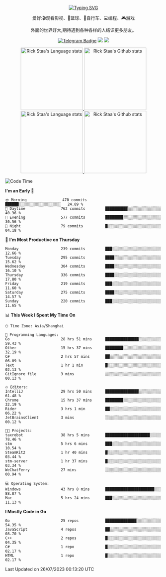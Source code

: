 <div align="center"> 

[![Typing SVG](https://readme-typing-svg.herokuapp.com?size=25&duration=2500&color=eeeeee&vCenter=true&width=200&height=40&lines=Hi+there+%F0%9F%91%8B%F0%9F%8F%BB;I'm+DanBai)](https://git.io/typing-svg)

爱好:🎬观看影视、🏀篮球、🚴自行车、💻编程、🎮游戏

外面的世界好大,期待遇到各种各样的人结识更多朋友。

[![Telegram Badge](https://img.shields.io/badge/-Telegram-blue?style=flat&logo=Telegram&logoColor=white)](https://t.me/danbai9420) 
[![](https://img.shields.io/badge/-Blog-brightgreen?style=flat&logo=Blogger&logoColor=white)](https://p00q.cn)
[![](https://img.shields.io/badge/-Email-red?style=flat&logo=Mail.Ru&logoColor=white)](mailto:danbai@88.com)
</div>

<!-- Light Mode -->
<div align="center"> 
<a href="https://github.com/anuraghazra/github-readme-stats#gh-light-mode-only">
<img height=200 src="https://github-readme-stats.vercel.app/api/top-langs/?username=danbai225&layout=compact&langs_count=10&hide_border=1&role=OWNER,COLLABORATOR#gh-light-mode-only" alt="Rick Staa's Language stats" />
</a>
<a href="https://github.com/anuraghazra/github-readme-stats#gh-light-mode-only">
<img height=200 src="https://github-readme-stats.vercel.app/api?username=danbai225&show_icons=true&count_private=true&line_height=28&hide_border=1&include_all_commits=true&card_width=450&role=OWNER,COLLABORATOR&exclude_repo=github-readme-stats#gh-light-mode-only" alt="Rick Staa's Github stats" />
</a>
</div>

<!-- Dark Mode -->
<div align="center"> 
<a href="https://github.com/anuraghazra/github-readme-stats#gh-dark-mode-only">
<img height=200 src="https://github-readme-stats.vercel.app/api/top-langs/?username=danbai225&layout=compact&langs_count=10&hide_border=1&role=OWNER,COLLABORATOR&theme=github_dark#gh-dark-mode-only" alt="Rick Staa's Language stats" />
</a>
<a href="https://github.com/anuraghazra/github-readme-stats#gh-dark-mode-only">
<img height=200 src="https://github-readme-stats.vercel.app/api?username=danbai225&show_icons=true&count_private=true&line_height=28&hide_border=1&include_all_commits=true&card_width=450&role=OWNER,COLLABORATOR&exclude_repo=github-readme-stats&theme=github_dark#gh-dark-mode-only" alt="Rick Staa's Github stats" />
</a>
</div>

<!--START_SECTION:waka-->
![Code Time](http://img.shields.io/badge/Code%20Time-696%20hrs%2019%20mins-blue)

**I'm an Early 🐤** 

```text
🌞 Morning                470 commits         ██████░░░░░░░░░░░░░░░░░░░   24.89 % 
🌆 Daytime                762 commits         ██████████░░░░░░░░░░░░░░░   40.36 % 
🌃 Evening                577 commits         ████████░░░░░░░░░░░░░░░░░   30.56 % 
🌙 Night                  79 commits          █░░░░░░░░░░░░░░░░░░░░░░░░   04.18 % 
```
📅 **I'm Most Productive on Thursday** 

```text
Monday                   239 commits         ███░░░░░░░░░░░░░░░░░░░░░░   12.66 % 
Tuesday                  295 commits         ████░░░░░░░░░░░░░░░░░░░░░   15.62 % 
Wednesday                304 commits         ████░░░░░░░░░░░░░░░░░░░░░   16.10 % 
Thursday                 336 commits         ████░░░░░░░░░░░░░░░░░░░░░   17.80 % 
Friday                   219 commits         ███░░░░░░░░░░░░░░░░░░░░░░   11.60 % 
Saturday                 275 commits         ████░░░░░░░░░░░░░░░░░░░░░   14.57 % 
Sunday                   220 commits         ███░░░░░░░░░░░░░░░░░░░░░░   11.65 % 
```


📊 **This Week I Spent My Time On** 

```text
🕑︎ Time Zone: Asia/Shanghai

💬 Programming Languages: 
Go                       28 hrs 51 mins      ███████████████░░░░░░░░░░   59.43 % 
Other                    15 hrs 37 mins      ████████░░░░░░░░░░░░░░░░░   32.19 % 
C#                       2 hrs 57 mins       ██░░░░░░░░░░░░░░░░░░░░░░░   06.09 % 
Text                     1 hr 1 min          █░░░░░░░░░░░░░░░░░░░░░░░░   02.13 % 
GitIgnore file           3 mins              ░░░░░░░░░░░░░░░░░░░░░░░░░   00.13 % 

🔥 Editors: 
IntelliJ                 29 hrs 50 mins      ███████████████░░░░░░░░░░   61.48 % 
Chrome                   15 hrs 37 mins      ████████░░░░░░░░░░░░░░░░░   32.19 % 
Rider                    3 hrs 1 min         ██░░░░░░░░░░░░░░░░░░░░░░░   06.22 % 
JetBrainsClient          3 mins              ░░░░░░░░░░░░░░░░░░░░░░░░░   00.12 % 

🐱‍💻 Projects: 
taxrobot                 38 hrs 5 mins       ████████████████████░░░░░   78.46 % 
stm                      5 hrs 6 mins        ███░░░░░░░░░░░░░░░░░░░░░░   10.54 % 
SteamKit2                1 hr 40 mins        █░░░░░░░░░░░░░░░░░░░░░░░░   03.44 % 
stm-server               1 hr 37 mins        █░░░░░░░░░░░░░░░░░░░░░░░░   03.34 % 
WeChatFerry              27 mins             ░░░░░░░░░░░░░░░░░░░░░░░░░   00.94 % 

💻 Operating System: 
Windows                  43 hrs 8 mins       ██████████████████████░░░   88.87 % 
Mac                      5 hrs 24 mins       ███░░░░░░░░░░░░░░░░░░░░░░   11.13 % 
```

**I Mostly Code in Go** 

```text
Go                       25 repos            ██████████████░░░░░░░░░░░   54.35 % 
JavaScript               4 repos             ██░░░░░░░░░░░░░░░░░░░░░░░   08.70 % 
C++                      2 repos             █░░░░░░░░░░░░░░░░░░░░░░░░   04.35 % 
C#                       1 repo              █░░░░░░░░░░░░░░░░░░░░░░░░   02.17 % 
HTML                     1 repo              █░░░░░░░░░░░░░░░░░░░░░░░░   02.17 % 
```




 Last Updated on 26/07/2023 00:13:20 UTC
<!--END_SECTION:waka-->
